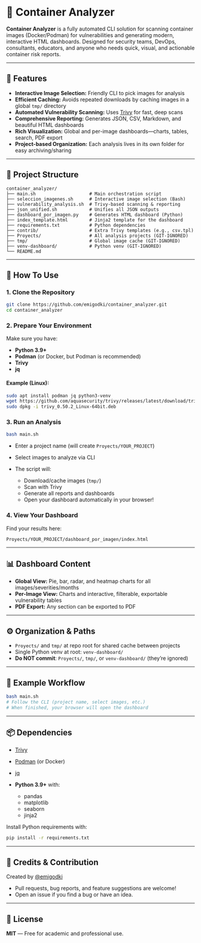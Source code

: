 
# 🚢 Container Analyzer

**Container Analyzer** is a fully automated CLI solution for scanning container images (Docker/Podman) for vulnerabilities and generating modern, interactive HTML dashboards. Designed for security teams, DevOps, consultants, educators, and anyone who needs quick, visual, and actionable container risk reports.

---

## 🌟 Features

* **Interactive Image Selection:** Friendly CLI to pick images for analysis
* **Efficient Caching:** Avoids repeated downloads by caching images in a global `tmp/` directory
* **Automated Vulnerability Scanning:** Uses [Trivy](https://github.com/aquasecurity/trivy) for fast, deep scans
* **Comprehensive Reporting:** Generates JSON, CSV, Markdown, and beautiful HTML dashboards
* **Rich Visualization:** Global and per-image dashboards—charts, tables, search, PDF export
* **Project-based Organization:** Each analysis lives in its own folder for easy archiving/sharing

---

## 📁 Project Structure

```
container_analyzer/
├── main.sh                    # Main orchestration script
├── seleccion_imagenes.sh      # Interactive image selection (Bash)
├── vulnerability_analysis.sh  # Trivy-based scanning & reporting
├── json_unified.sh            # Unifies all JSON outputs
├── dashboard_por_imagen.py    # Generates HTML dashboard (Python)
├── index_template.html        # Jinja2 template for the dashboard
├── requirements.txt           # Python dependencies
├── contrib/                   # Extra Trivy templates (e.g., csv.tpl)
├── Proyects/                  # All analysis projects (GIT-IGNORED)
├── tmp/                       # Global image cache (GIT-IGNORED)
├── venv-dashboard/            # Python venv (GIT-IGNORED)
└── README.md
```

---

## 🚀 How To Use

### 1. Clone the Repository

```bash
git clone https://github.com/emigodki/container_analyzer.git
cd container_analyzer
```

### 2. Prepare Your Environment

Make sure you have:

* **Python 3.9+**
* **Podman** (or Docker, but Podman is recommended)
* **Trivy**
* **jq**

#### Example (Linux):

```bash
sudo apt install podman jq python3-venv
wget https://github.com/aquasecurity/trivy/releases/latest/download/trivy_0.50.2_Linux-64bit.deb
sudo dpkg -i trivy_0.50.2_Linux-64bit.deb
```

### 3. Run an Analysis

```bash
bash main.sh
```

* Enter a project name (will create `Proyects/YOUR_PROJECT`)
* Select images to analyze via CLI
* The script will:

  * Download/cache images (`tmp/`)
  * Scan with Trivy
  * Generate all reports and dashboards
  * Open your dashboard automatically in your browser!

### 4. View Your Dashboard

Find your results here:

```
Proyects/YOUR_PROJECT/dashboard_por_imagen/index.html
```

---

## 📊 Dashboard Content

* **Global View:** Pie, bar, radar, and heatmap charts for all images/severities/months
* **Per-Image View:** Charts and interactive, filterable, exportable vulnerability tables
* **PDF Export:** Any section can be exported to PDF

---

## ⚙️ Organization & Paths

* `Proyects/` and `tmp/` at repo root for shared cache between projects
* Single Python venv at root: `venv-dashboard/`
* **Do NOT commit**: `Proyects/`, `tmp/`, or `venv-dashboard/` (they’re ignored)

---

## 📝 Example Workflow

```bash
bash main.sh
# Follow the CLI (project name, select images, etc.)
# When finished, your browser will open the dashboard
```

---

## 📦 Dependencies

* [Trivy](https://github.com/aquasecurity/trivy)
* [Podman](https://podman.io/) (or Docker)
* [jq](https://stedolan.github.io/jq/)
* **Python 3.9+** with:

  * pandas
  * matplotlib
  * seaborn
  * jinja2

Install Python requirements with:

```bash
pip install -r requirements.txt
```

---

## 🙏 Credits & Contribution

Created by [@emigodki](https://github.com/emigodki)

* Pull requests, bug reports, and feature suggestions are welcome!
* Open an issue if you find a bug or have an idea.

---

## 🛑 License

**MIT** — Free for academic and professional use.


